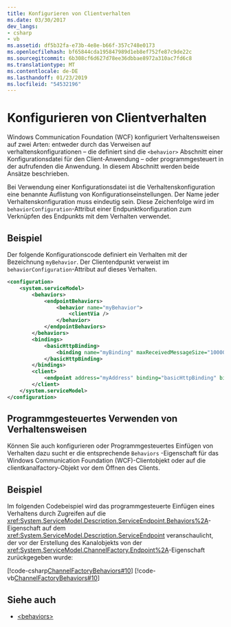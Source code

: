 ```yaml
---
title: Konfigurieren von Clientverhalten
ms.date: 03/30/2017
dev_langs:
- csharp
- vb
ms.assetid: df5b32fa-e73b-4e8e-b66f-357c748e0173
ms.openlocfilehash: bf65844cda195847989d1eb8ef752fe87c9de22c
ms.sourcegitcommit: 6b308cf6d627d78ee36dbbae8972a310ac7fd6c8
ms.translationtype: MT
ms.contentlocale: de-DE
ms.lasthandoff: 01/23/2019
ms.locfileid: "54532196"
---
```

# <a name="configuring-client-behaviors"></a>Konfigurieren von Clientverhalten
Windows Communication Foundation (WCF) konfiguriert Verhaltensweisen auf zwei Arten: entweder durch das Verweisen auf verhaltenskonfigurationen – die definiert sind die `<behavior>` Abschnitt einer Konfigurationsdatei für den Client-Anwendung – oder programmgesteuert in der aufrufenden die Anwendung. In diesem Abschnitt werden beide Ansätze beschrieben.  
  
 Bei Verwendung einer Konfigurationsdatei ist die Verhaltenskonfiguration eine benannte Auflistung von Konfigurationseinstellungen. Der Name jeder Verhaltenskonfiguration muss eindeutig sein. Diese Zeichenfolge wird im `behaviorConfiguration`-Attribut einer Endpunktkonfiguration zum Verknüpfen des Endpunkts mit dem Verhalten verwendet.  
  
## <a name="example"></a>Beispiel  
 Der folgende Konfigurationscode definiert ein Verhalten mit der Bezeichnung `myBehavior`. Der Clientendpunkt verweist im `behaviorConfiguration`-Attribut auf dieses Verhalten.  
  
```xml  
<configuration>  
    <system.serviceModel>  
        <behaviors>  
            <endpointBehaviors>  
                <behavior name="myBehavior">  
                    <clientVia />  
                </behavior>  
            </endpointBehaviors>  
        </behaviors>  
        <bindings>  
            <basicHttpBinding>  
                <binding name="myBinding" maxReceivedMessageSize="10000" />  
            </basicHttpBinding>  
        </bindings>  
        <client>  
            <endpoint address="myAddress" binding="basicHttpBinding" bindingConfiguration="myBinding" behaviorConfiguration="myBehavior" contract="myContract" />  
        </client>  
    </system.serviceModel>  
</configuration>  
```  
  
## <a name="using-behaviors-programmatically"></a>Programmgesteuertes Verwenden von Verhaltensweisen  
 Können Sie auch konfigurieren oder Programmgesteuertes Einfügen von Verhalten dazu sucht er die entsprechende `Behaviors` -Eigenschaft für das Windows Communication Foundation (WCF)-Clientobjekt oder auf die clientkanalfactory-Objekt vor dem Öffnen des Clients.  
  
## <a name="example"></a>Beispiel  
 Im folgenden Codebeispiel wird das programmgesteuerte Einfügen eines Verhaltens durch Zugreifen auf die <xref:System.ServiceModel.Description.ServiceEndpoint.Behaviors%2A>-Eigenschaft auf dem <xref:System.ServiceModel.Description.ServiceEndpoint> veranschaulicht, der vor der Erstellung des Kanalobjekts von der <xref:System.ServiceModel.ChannelFactory.Endpoint%2A>-Eigenschaft zurückgegeben wurde:  
  
 [!code-csharp[ChannelFactoryBehaviors#10](../../../samples/snippets/csharp/VS_Snippets_CFX/channelfactorybehaviors/cs/client.cs#10)]
 [!code-vb[ChannelFactoryBehaviors#10](../../../samples/snippets/visualbasic/VS_Snippets_CFX/channelfactorybehaviors/vb/client.vb#10)]  
  
## <a name="see-also"></a>Siehe auch
- [\<behaviors>](../../../docs/framework/configure-apps/file-schema/wcf/behaviors.md)
